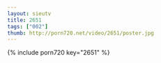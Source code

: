 ```yaml
--- 
layout: sieutv
title: 2651
tags: ["002"]
thumb: http://porn720.net/video/2651/poster.jpg
---
```

{% include porn720 key="2651" %} 
